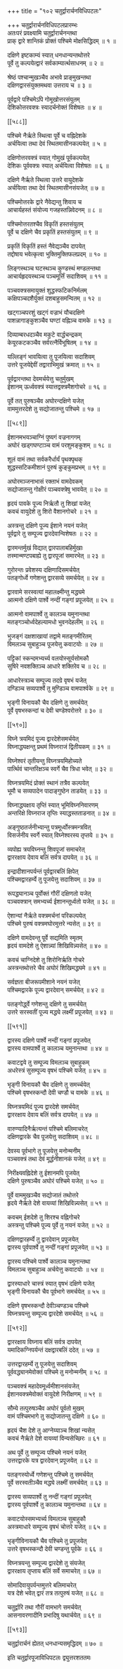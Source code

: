 +++
title = "१०२ चतुर्द्वारार्चनविधिपटलः"

+++
चतुर्द्वारार्चनविधिपटलप्रारम्भः  
अतःपरं प्रवक्ष्यामि चतुर्द्वारार्चनन्तथा  
प्राक् द्वारे शान्तिकं प्रोक्तं पश्चिमे मोक्षसिद्धिदम् ॥ १ ॥


दक्षिणे इष्टकाम्यं स्यात् धनधान्यन्तथोत्तरे  
पूर्वे तु कल्पयेत्द्वारं सर्वकाम्यार्त्थसाधनम् ॥ २ ॥


श्रेष्ठं पश्चान्मुखञ्चैव अभावे प्राङ्मुखन्तथा  
दक्षिणद्वारसंयुक्तमथवा उत्तराय च ॥ ३ ॥


पूर्वद्वारे पश्चिमेऽपि गोमूखोत्तरसंयुतम्  
देशिकोत्तरवक्त्रः स्यादर्चनोक्तं विशेषतः ॥ ४ ॥



[[५८८]]  

पश्चिमे नैर्ऋते स्थित्वा पूर्वे च वह्निदेशके  
अर्चयित्वा तथा देवं स्थितमासीनकल्पयेत् ॥ ५ ॥


दक्षिणोत्तरवक्त्रं स्यात् गोमुखं पूर्वकल्पयेत्  
देशिकः पूर्ववक्त्रः स्यात् अर्चयित्वा विशेषतः ॥ ६ ॥


दक्षिणे नैर्ऋते स्थित्वा उत्तरे वायुदेशके  
अर्चयित्वा तथा देवं स्थितमासीनसंयजेत् ॥ ७ ॥


पश्चिमोत्तरके द्वारे नैवेद्यन्तु शिवाय च  
आचार्यहस्तं संयोज्य गजहस्तन्निवेदनम् ॥ ८ ॥


पश्चिमोत्तरतश्चैव विकृतिं हस्तसंयुतम्  
पूर्वे च दक्षिणे चैव प्रकृतिं हस्तसंयुतम् ॥ ९ ॥


प्रकृतिं विकृतिं हस्तं नैवेद्यञ्चैव दापयेत्  
तद्दोषाय भवेत्कृत्वा भुक्तिमुक्तिफलप्रदम् ॥ १० ॥


लिङ्गस्थञ्च घटस्थञ्च कुण्डस्थं मण्डलन्तथा  
आचार्यहृदयस्थञ्च पञ्चमूर्त्तिं सदाशिवम् ॥ ११ ॥


पञ्चवक्त्रसमायुक्तं शुद्धस्फटिकनिर्मलम्  
कक्षिपञ्चदशैर्युक्तं दशबाहुसमन्वितम् ॥ १२ ॥


खट्गञ्चपरशुं खट्गं वज्राभं यौचदक्षिणे  
पाशन्नागाङ्कुशञ्चैव घण्टां वह्निञ्च वामके ॥ १३ ॥


दिव्याम्बरधदञ्चैव मकुटे वार्द्धचन्द्रकम्  
केयूरकटकञ्चैव सर्वरत्नैर्विभूषितम् ॥ १४ ॥


यल्लिङ्गं भावयित्वा तु पूजयित्वा सदाशिवम्  
उत्तरे पूजयेद्देवीं तद्वाराभिमुखं क्रमात् ॥ १५ ॥


पूर्वद्वारन्तथा देवमर्चयेत्तु चतुर्मुखम्  
ईशानम् ऊर्ध्ववक्त्रं स्यात्तद्वक्त्रमैशगोचरे ॥ १६ ॥


पूर्वे तत् पुरुषञ्चैव अघोरन्दक्षिणे यजेत्  
वाममुत्तरदेशे तु सद्योजातन्तु पश्चिमे ॥ १७ ॥



[[५८९]]  

ईशानमभयञ्चाग्निं पुष्यगं वज्रनागगम्  
अघोरं खड्गघण्टाञ्च वामं परशुमङ्कुशम् ॥ १८ ॥


शूलं वामं तथा सर्वकरैर्धार्यं पृथक्पृथक्  
शुद्धस्सटिकमीशानं पुरुषं कुङ्कुमप्रभम् ॥ १९ ॥


अघोरमञ्जनाभासं रक्ताभं वामदेवकम्  
सद्योजातन्तु गोक्षीरं पञ्चवक्त्रेषु भावयेत् ॥ २० ॥


हृदयं पावके पूज्य निर्ऋतौ तु शिखां यजेत्  
कवचं वायुदेशे तु शिरो वैशानगोचरे ॥ २१ ॥


अस्त्रन्तु दक्षिणे पूज्य ईशाने नयनं यजेत्  
पूर्वद्वारे तु सम्पूज्य द्वारदेवान्विशेषतः ॥ २२ ॥


द्वारमन्तर्मुखं विद्यात् द्वारपालाबहिर्मुखाः  
तस्मान्मण्टपबाह्ये तु द्वारपूजां समारभेत् ॥ २३ ॥


गुरोरन्तः प्रवेशस्य दक्षिणादिसमर्चयेत्  
पतङ्गोर्ध्वे गणेशन्तु द्वारसव्ये समर्चयेत् ॥ २४ ॥


द्वारवामे सरस्वत्यां महालक्ष्मीन्तु मद्ध्यमे  
आत्मनो दक्षिणे पार्श्वे नन्दीं गङ्गां प्रपूजयेत् ॥ २५ ॥


आत्मनो वामपार्श्वे तु कालञ्च यमुनान्तथा    
मतङ्गञ्चोर्ध्वदेहल्यामधो भुवनदेहलीम् ॥ २६ ॥


भुजङ्गं दक्षशाखायां तद्वामे मतङ्गमीरितम्  
विमलञ्च सुबाहुञ्च पूजयेत्तु कवाटयोः ॥ २७ ॥


पट्टिकां स्कन्दमभ्यर्च्य वलयोस्सूर्यसोमकौ  
सुषिरे नवशक्तिञ्च आधारे शक्तिरेव च ॥ २८ ॥


आधारेस्त्रञ्च सम्पूज्य तदग्रे वृषभं यजेत्  
दण्डिञ्च सव्यपार्श्वे तु मुण्डिञ्च वामपार्श्वके ॥ २९ ॥


भृङ्गी विनायकौ चैव दक्षिणे तु समर्चयेत्  
पूर्वे वृषभस्कन्दां च देवी चण्डेश्वरोत्तरे ॥ ३० ॥



[[५९०]]  

विघ्ने त्रयमिदं पूज्य द्वारदेशेसमर्चयेत्  
विघ्नाद्ध्यक्षन्तु प्रथमं विघ्नराजं द्वितीयकम् ॥ ३१ ॥


विघ्नेश्वरं तृतीयन्तु विघ्नत्रयमिहोच्यते  
पार्त्थिवं चान्तरिक्षञ्च स्वर्गे चैव त्रिधा भवेत् ॥ ३२ ॥


विघ्नत्रयमिदं प्रोक्तं स्थानं तत्रैव कल्पयेत्  
भूमौ च सव्यपादेन पादाङ्गुष्ठेन ताडयेत् ॥ ३३ ॥


विघ्नाद्ध्यक्षाय तृप्तिं स्यात् भूमिविघ्ननिवारणम्  
अन्तरिक्षे विघ्नराज तृप्तिः स्याद्धस्तताडनात् ॥ ३४ ॥


अङ्गुष्ठतर्जनीभ्यान्तु पत्रमूर्ध्वोस्त्रमन्त्रवित्  
विसर्जनीय स्वर्गे स्यात् विघ्नेश्वरस्य तृप्तये ॥ ३५ ॥


व्यपोह्य त्रयविघ्नन्तु शिवपूजां समाचरेत्  
द्वाररक्षाय देवाय बलिं सर्वत्र दापयेत् ॥ ३६ ॥


इन्द्रादीशानपर्यन्तं पूर्वद्वारबलिं क्षिपेत्  
पश्चिमद्वारहर्म्ये तु पूजयेत्तु सदाशिवम् ॥ ३७ ॥


रूपद्ध्यानञ्च पूर्वोक्तं गौरीं दक्षिणतो यजेत्  
पञ्चवक्त्रान् समभ्यर्च्य ईशानन्तूर्ध्वतो यजेत् ॥ ३८ ॥


ऐशान्यां नैर्ऋते वक्त्रमर्चनां परिकल्पयेत्  
पश्चिमे पुरुषं वक्त्रमघोरमुत्तरे न्यसेत् ॥ ३९ ॥


दक्षिणे वामदेवन्तु पूर्वे सद्यमिति स्मृतम्  
हृदयं वामदेशे तु ऐशान्न्यां शिखिविन्न्यसेत् ॥ ४० ॥


कवचं चाग्निदेशे तु शिरोनिर्ऋति गोचरे  
अस्त्रन्तथोत्तरे चैव अघोरं शिखिमद्ध्यमे ॥ ४१ ॥


सर्वज्ञता बीजरूपमीशाने नयनं यजेत्  
पश्चिमद्वारके पूज्य द्वारदेवान् समर्चयेत् ॥ ४२ ॥


पतङ्गोर्द्ध्वे गणेशन्तु दक्षिणे तु समर्चयेत्  
उत्तरे सरस्वतीं पूज्य मद्ध्ये लक्ष्मीं प्रपूजयेत् ॥ ४३ ॥



[[५९१]]  

द्वारस्य दक्षिणे पार्श्वे नन्दीं गङ्गां प्रपूजयेत्  
द्वारस्य वामपार्श्वे तु कालञ्च यमुनान्तथा ॥ ४४ ॥


कवाटद्वये तु सम्पूज्य विमलञ्च सुबाहुकम्  
अधरेस्त्रं सुसम्पूज्य वृषभं पश्चिमे यजेत् ॥ ४५ ॥


भृङ्गी विनायकौ चैव दक्षिणे तु समर्च्चयेत्  
पश्चिमे वृषभस्कन्दौ देवी चण्डौ च वामके ॥ ४६ ॥


विघ्नत्रयमिदं पूज्य द्वारदेशे समर्चयेत्  
द्वाररक्षाय देवाय बलिं सर्वत्र दापयेत् ॥ ४७ ॥


वारुण्यादिनैर्ऋत्यन्तं पश्चिमे बलिमाचरेत्  
दक्षिणद्वारके चैव पूजयेत्तु सदाशिवम् ॥ ४८ ॥


देवस्य पूर्वभागे तु पूजयेत्तु मनोन्मनीम्  
पञ्चवक्त्रं तथा देवं मूर्द्धनीशानकं यजेत् ॥ ४९ ॥


निरीक्ष्यवह्निदेशे तु ईशानमपि पूजयेत्  
दक्षिणे पुरुषञ्चैव अघोरं पश्चिमे यजेत् ॥ ५० ॥


पूर्वे वाममुखञ्चैव सद्योजातं तथोत्तरे  
हृदये नैर्ऋते देशे वायव्यां शिखिविन्न्यसेत् ॥ ५१ ॥


कवचम् ईशदेशे तु शिरश्च वह्निगोचरे  
अस्त्रन्तु पश्चिमे पूज्य पूर्वे तु नयनं यजेत् ॥ ५२ ॥


दक्षिणद्वारहर्म्ये तु द्वारदेवान् प्रपूजयेत्  
द्वारस्य पूर्वपार्श्वे तु नन्दीं गङ्गां प्रपूजयेत् ॥ ५३ ॥


द्वारस्य पश्चिमे पार्श्वे कालञ्च यमुनान्तथा  
विमलञ्च सुबाहुञ्च अर्चयेत्तु कवाटयोः ॥ ५४ ॥


द्वारस्याधारे चास्त्रं स्यात् वृषभं दक्षिणे यजेत्  
भृङ्गी विनायकौ चैव पूर्वभागे समर्चयेत् ॥ ५५ ॥


दक्षिणे वृषभस्कन्दौ देवीञ्चण्डञ्च पश्चिमे  
विघ्नत्रयन्तु सम्पूज्य द्वारदेशे समर्चयेत् ॥ ५६ ॥



[[५९२]]  

द्वाररक्षाय विघ्नाय बलिं सर्वत्र दापयेत्  
यमादिकग्निपर्यन्तं दक्षद्वारबलिं ददेत् ॥ ५७ ॥


उत्तरद्वारहर्म्ये तु पूजयेत्तु सदाशिवम्  
पूर्ववद्ध्यानमेवोक्तं पश्चिमे तु मनोन्मनीम् ॥ ५८ ॥


पञ्चवक्त्रं महादेवमूर्ध्वमीशानसंयजेत्  
ईशानवक्त्रमेवोक्तं वायुदेशे निरीक्षणम् ॥ ५९ ॥


सौम्ये तत्पुरुषञ्चैव अघोरं पूर्वतो मुखम्  
वामं पश्चिमभागे तु सद्योजातन्तु दक्षिणे ॥ ६० ॥


हृदयं चैश देशे तु आग्नेय्याञ्च शिखां न्यसेत्  
कवचं नैर्ऋते देशे वायव्यां विन्यसेच्छिरः ॥ ६१ ॥


अथ पूर्वे तु सम्पूज्य पश्चिमे नयनं यजेत्  
उत्तरद्वारके यत्र द्वारदेवान् प्रपूजयेत् ॥ ६२ ॥


पतङ्गस्योर्ध्वे गणेशन्तु पश्चिमे तु समर्चयेत्  
पूर्वे सरस्वतीञ्चैव मद्ध्ये लक्ष्मीं समर्चयेत् ॥ ६३ ॥


द्वारस्य सव्यपार्श्वे तु नन्दीं गङ्गां प्रपूजयेत्  
द्वारस्य पूर्वपार्श्वे तु कालञ्च यमुनान्तथा ॥ ६४ ॥


कवाटयोस्समभ्यर्च्य विमलञ्च सुबाहुकौ  
अस्त्रमाधारे सम्पूज्य वृषभं चोत्तरे यजेत् ॥ ६५ ॥


भृङ्गीविनायकौ चैव पश्चिमे तु प्रपूजयेत्  
उत्तरे वृषभस्कन्दौ देवी चण्डन्तु पूर्वके ॥ ६६ ॥


विघ्नत्रयन्तु सम्पूज्य द्वारदेशे तु संयजेत्  
द्वाररक्षाय तृप्ताय बलिं सर्वे समाचरेत् ॥ ६७ ॥


सोमादिवायुपर्यन्तमुत्तरे बलिमाचरेत्  
यत्र देशे भवेत् द्वारं तत्र तत्पुरुषं यजेत् ॥ ६८ ॥


चतुर्द्वारि तथा गौरीं वामभागे समर्चयेत्  
आसनावरणादीनि प्रभादिषु यथार्चयेत् ॥ ६९ ॥



[[५९३]]  

चतुर्द्वारार्चनं ह्येतत् धनधान्यसमृद्धिदम् ॥ ७० ॥


इति चतुर्द्वारपूजाविधिपटलः द्व्युत्तरशततमः  
